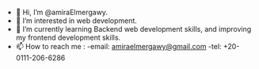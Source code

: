 - 👋 Hi, I’m @amiraElmergawy.
- 👀 I’m interested in web development.
- 🌱 I’m currently learning Backend web development skills, and improving my frontend development skills.
- 📫 How to reach me : -email: amiraelmergawy@gmail.com
                        -tel: +20-0111-206-6286

<!---
amiraElmergawy/amiraElmergawy is a ✨ special ✨ repository because its `README.md` (this file) appears on your GitHub profile.
You can click the Preview link to take a look at your changes.
--->
